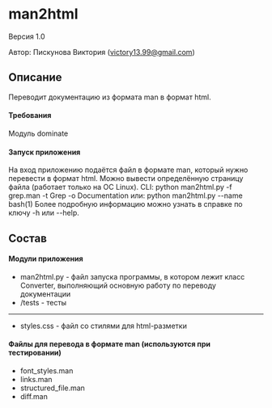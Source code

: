 ﻿# man2html

Версия 1.0

Автор: Пискунова Виктория (victory13.99@gmail.com)

## Описание
Переводит документацию из формата man в формат html.
#### Требования
Модуль dominate
#### Запуск приложения
На вход приложению подаётся файл в формате man, который нужно перевести в формат html. Можно вывести определённую страницу файла (работает только на ОС Linux).
CLI: python man2html.py -f grep.man -t Grep -o Documentation
или: python man2html.py --name bash(1)
Более подробную информацию можно узнать в справке по ключу -h или --help.

## Состав
#### Модули приложения
- man2html.py - файл запуска программы, в котором лежит класс Converter, выполняющий основную работу по переводу документации
- /tests - тесты
___
- styles.css - файл со стилями для html-разметки
#### Файлы для перевода в формате man (используются при тестировании)
- font_styles.man
- links.man
- structured_file.man
- diff.man
